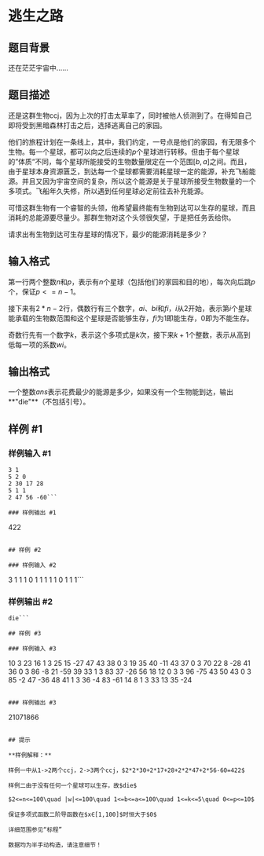 # 逃生之路

## 题目背景

还在茫茫宇宙中……

## 题目描述

还是这群生物ccj，因为上次的打击太草率了，同时被他人侦测到了。在得知自己即将受到黑暗森林打击之后，选择逃离自己的家园。

他们的旅程计划在一条线上，其中，我们约定，一号点是他们的家园，有无限多个生物。每一个星球，都可以向之后连续的$p$个星球进行转移。但由于每个星球的”体质“不同，每个星球所能接受的生物数量限定在一个范围$[b,a]$之间。而且，由于星球本身资源匮乏，到达每一个星球都需要消耗星球一定的能源，补充飞船能源。并且又因为宇宙空间的复杂，所以这个能源是关于星球所接受生物数量的一个多项式。飞船年久失修，所以遇到任何星球必定前往去补充能源。

可惜这群生物有一个睿智的头领，他希望最终能有生物到达可以生存的星球，而且消耗的总能源要尽量少。那群生物对这个头领很失望，于是把任务丢给你。

请求出有生物到达可生存星球的情况下，最少的能源消耗是多少？


## 输入格式

第一行两个整数$n$和$p$，表示有$n$个星球（包括他们的家园和目的地），每次向后跳$p$个，保证$p<=n-1$。

接下来有$2*n-2$行，偶数行有三个数字，$ai$、$bi$和$fi$，$i$从$2$开始，表示第$i$个星球能承载的生物数范围和这个星球是否能够生存，$fi$为$1$即能生存，$0$即为不能生存。

奇数行先有一个数字$k$，表示这个多项式是$k$次，接下来$k+1$个整数，表示从高到低每一项的系数$wi$。

## 输出格式

一个整数$ans$表示花费最少的能源是多少，如果没有一个生物能到达，输出**"die"**（不包括引号）。

## 样例 #1

### 样例输入 #1
```
3 1
5 2 0
2 30 17 28
5 1 1
2 47 56 -60```

### 样例输出 #1

```
422
```

## 样例 #2

### 样例输入 #2
```
3 1
1 1 0
1 1 1
1 1 0
1 1 1```

### 样例输出 #2

```
die```

## 样例 #3

### 样例输入 #3
```
10 3
23 16 1
3 25 15 -27 47
43 38 0
3 19 35 40 -11
43 37 0
3 70 22 8 -28
41 36 0
3 86 -8 21 -59
39 33 1
3 83 37 -26 56
18 12 0
3 3 96 -75 43
50 43 0
3 85 -2 47 -36
48 41 1
3 36 -4 83 -61
14 8 1
3 33 13 35 -24
```

### 样例输出 #3

```
21071866
```

## 提示

**样例解释：**

样例一中从1->2两个ccj，2->3两个ccj，$2*2*30+2*17+28+2*2*47+2*56-60=422$

样例二由于没有任何一个星球可以生存，故$die$

$2<=n<=100\quad |w|<=100\quad 1<=b<=a<=100\quad 1<=k<=5\quad 0<=p<=10$

保证多项式函数二阶导函数在$x∈[1,100]$时恒大于$0$

详细范围参见“标程”

数据均为半手动构造，请注意细节！
